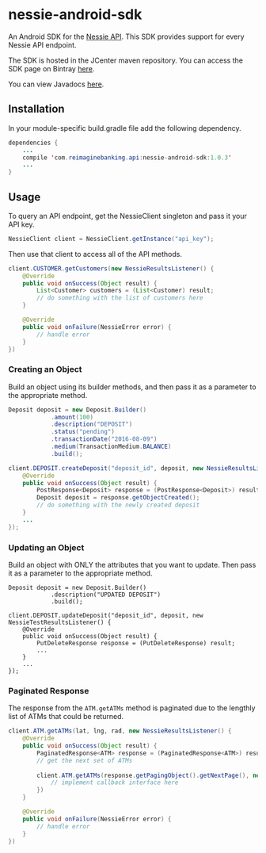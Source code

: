 # nessie-android-sdk

An Android SDK for the [Nessie API](http://api.reimaginebanking.com).  This SDK provides support for every Nessie API endpoint.  

The SDK is hosted in the JCenter maven repository.  You can access the SDK page on Bintray [here](https://bintray.com/mferraco/maven/NessieAndroidSDK).

You can view Javadocs [here](https://nessieisreal.github.io/nessie-android-sdk/).

## Installation  

In your module-specific build.gradle file add the following dependency.  

```java
dependencies {
	...
    compile 'com.reimaginebanking.api:nessie-android-sdk:1.0.3'
    ...
}
```

## Usage  

To query an API endpoint, get the NessieClient singleton and pass it your API key.

```java
NessieClient client = NessieClient.getInstance("api_key");
```

Then use that client to access all of the API methods.

```java
client.CUSTOMER.getCustomers(new NessieResultsListener() {
	@Override
	public void onSuccess(Object result) {
		List<Customer> customers = (List<Customer) result;
		// do something with the list of customers here
	}

	@Override
	public void onFailure(NessieError error) {
		// handle error
	}
})

```

### Creating an Object  

Build an object using its builder methods, and then pass it as a parameter to the appropriate method.

```java
Deposit deposit = new Deposit.Builder()
            .amount(100)
            .description("DEPOSIT")
            .status("pending")
            .transactionDate("2016-08-09")
            .medium(TransactionMedium.BALANCE)
            .build();

client.DEPOSIT.createDeposit("deposit_id", deposit, new NessieResultsListener() {
    @Override
    public void onSuccess(Object result) {
        PostResponse<Deposit> response = (PostResponse<Deposit>) result;
        Deposit deposit = response.getObjectCreated();
        // do something with the newly created deposit
    }
    ...
});
```

### Updating an Object

Build an object with ONLY the attributes that you want to update.  Then pass it as a parameter to the appropriate method.

```
Deposit deposit = new Deposit.Builder()
			.description("UPDATED DEPOSIT")
			.build();

client.DEPOSIT.updateDeposit("deposit_id", deposit, new NessieTestResultsListener() {
    @Override
    public void onSuccess(Object result) {
        PutDeleteResponse response = (PutDeleteResponse) result;
        ...
    }
    ...
});
```

### Paginated Response

The response from the `ATM.getATMs` method is paginated due to the lengthly list of ATMs that could be returned.

```java
client.ATM.getATMs(lat, lng, rad, new NessieResultsListener() {
	@Override
	public void onSuccess(Object result) {
		PaginatedResponse<ATM> response = (PaginatedResponse<ATM>) result;
		// get the next set of ATMs
		
		client.ATM.getATMs(response.getPagingObject().getNextPage(), new NessieResultsListener() {
			// implement callback interface here
		})
	}

	@Override
	public void onFailure(NessieError error) {
		// handle error
	}
})

```
